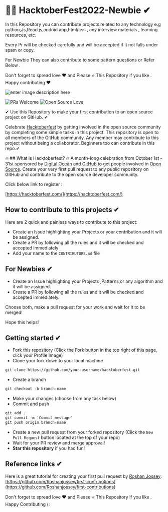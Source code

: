 # 🎃🔥 HacktoberFest2022-Newbie  ✔

In this Repository you can contribute projects related to any technology e.g python,Js,Reactjs,andoid app,html/css , any interview materials ,
learning resources, etc.

Every Pr will be checked carefully and will be accepted if it not falls under spam or copy.

For Newbie They can also contribute to some pattern questions or  Refer Below .

Don't forget to spread love ❤ and Please ⭐ This Repository if you like .
Happy contributing ❤

![enter image description here](https://user-images.githubusercontent.com/62786689/193422113-cea8df62-7528-47de-afd6-cb643b830431.png)

![PRs Welcome](https://img.shields.io/badge/PRs-welcome-brightgreen.svg?style=flat-square)&nbsp;![Open Source Love](https://badges.frapsoft.com/os/v1/open-source.svg?v=102)

✔ Use this Repository to make your first contribution to an open source project on GitHub. ✔

Celebrate [Hacktoberfest](https://hacktoberfest.digitalocean.com/) by getting involved in the open source community by completing some simple tasks in this project.
This repository is open to all members of the GitHub community. Any member may contribute to this project without being a collaborator.
Beginners too can contribute in this repo.✔

🔥 ## What is Hacktoberfest? 🔥
A month-long celebration from October 1st - 31st sponsored by [Digital Ocean](https://hacktoberfest.digitalocean.com/) and [GitHub](https://github.com/blog/2433-celebrate-open-source-this-october-with-hacktoberfest) to get people involved in [Open Source](https://github.com/open-source). Create your very first pull request to any public repository on GitHub and contribute to the open source developer community.

Click below link to register :

[https://hacktoberfest.com/](https://hacktoberfest.com/)

## How to contribute to this projects ✔

Here are 2 quick and painless ways to contribute to this project:

* Create an Issue highlighting your Projects or your contribution and it will be assigned.
* Create a PR by following all the rules and it will be checked and accepted immediately
* Add your name to the `CONTRIBUTORS.md` file

## For Newbies ✔

* Create an Issue highlighting your Projects ,Patterns,or any algorithm and it will be assigned.
* Create a PR by following all the rules and it will be checked and accepted immediately.

Choose both, make a pull request for your work and wait for it to be merged!

Hope this helps!

## Getting started ✔

* Fork this repository (Click the Fork button in the top right of this page, click your Profile Image)
* Clone your fork down to your local machine

```markdown
git clone https://github.com/your-username/hacktoberfest.git
```

* Create a branch

```markdown
git checkout -b branch-name
```

* Make your changes (choose from any task below)
* Commit and push

```markdown
git add .
git commit -m 'Commit message'
git push origin branch-name
```

* Create a new pull request from your forked repository (Click the `New Pull Request` button located at the top of your repo)
* Wait for your PR review and merge approval!
* __Star this repository__ if you had fun!

## Reference links ✔

Here is a great tutorial for creating your first pull request by [Roshan Jossey](https://github.com/Roshanjossey):
[https://github.com/Roshanjossey/first-contributions](https://github.com/Roshanjossey/first-contributions)

Don't forget to spread love ❤ and Please ⭐ This Repository if you like .
Happy Contributing (:
